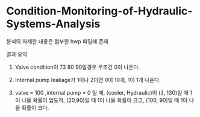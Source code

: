 # Condition-Monitoring-of-Hydraulic-Systems-Analysis

분석의 자세한 내용은 첨부한 hwp 파일에 존재

결과 요약 

 1. Valve condition이 73 80 90일경우 무조건 0이 나온다. 

 
 2. Internal pump leakage가 1이나 2이면 0이 10개, 1이 1개 나온다.

 
 3. valve = 100 ,internal pump = 0 일 때, (cooler, Hydraulic)이 (3, 130)일 때 1이 나올 확률이 압도적, (20,90)일 때 1이 나올 확률이 크고, (100, 90)일 때 1이 나올 확률이 크다.



